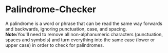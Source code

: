 # Palindrome-Checker<br>
A palindrome is a word or phrase that can be read the same way forwards and backwards, ignoring punctuation, case, and spacing.<br>
<b>Note:</b>You'll need to remove all non-alphanumeric characters (punctuation, spaces and symbols) and turn everything into the same case (lower or upper case) in order to check for palindromes.